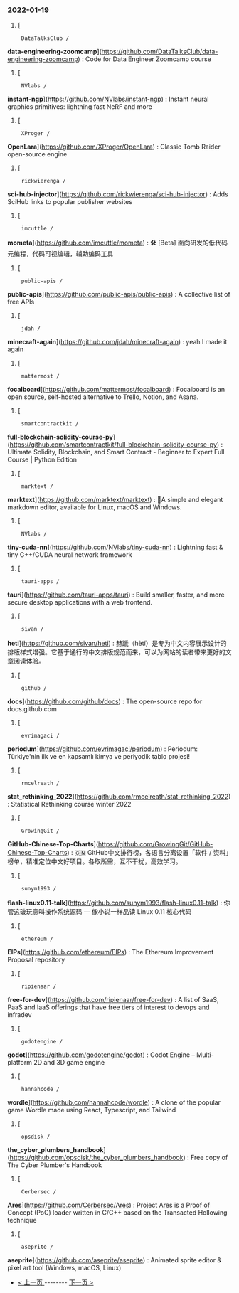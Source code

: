 ### 2022-01-19 
1. [
    

        DataTalksClub /
**data-engineering-zoomcamp**](https://github.com/DataTalksClub/data-engineering-zoomcamp) : Code for Data Engineer Zoomcamp course
1. [
    

        NVlabs /
**instant-ngp**](https://github.com/NVlabs/instant-ngp) : Instant neural graphics primitives: lightning fast NeRF and more
1. [
    

        XProger /
**OpenLara**](https://github.com/XProger/OpenLara) : Classic Tomb Raider open-source engine
1. [
    

        rickwierenga /
**sci-hub-injector**](https://github.com/rickwierenga/sci-hub-injector) : Adds SciHub links to popular publisher websites
1. [
    

        imcuttle /
**mometa**](https://github.com/imcuttle/mometa) : 🛠 [Beta] 面向研发的低代码元编程，代码可视编辑，辅助编码工具
1. [
    

        public-apis /
**public-apis**](https://github.com/public-apis/public-apis) : A collective list of free APIs
1. [
    

        jdah /
**minecraft-again**](https://github.com/jdah/minecraft-again) : yeah I made it again
1. [
    

        mattermost /
**focalboard**](https://github.com/mattermost/focalboard) : Focalboard is an open source, self-hosted alternative to Trello, Notion, and Asana.
1. [
    

        smartcontractkit /
**full-blockchain-solidity-course-py**](https://github.com/smartcontractkit/full-blockchain-solidity-course-py) : Ultimate Solidity, Blockchain, and Smart Contract - Beginner to Expert Full Course | Python Edition
1. [
    

        marktext /
**marktext**](https://github.com/marktext/marktext) : 📝A simple and elegant markdown editor, available for Linux, macOS and Windows.
1. [
    

        NVlabs /
**tiny-cuda-nn**](https://github.com/NVlabs/tiny-cuda-nn) : Lightning fast & tiny C++/CUDA neural network framework
1. [
    

        tauri-apps /
**tauri**](https://github.com/tauri-apps/tauri) : Build smaller, faster, and more secure desktop applications with a web frontend.
1. [
    

        sivan /
**heti**](https://github.com/sivan/heti) : 赫蹏（hètí）是专为中文内容展示设计的排版样式增强。它基于通行的中文排版规范而来，可以为网站的读者带来更好的文章阅读体验。
1. [
    

        github /
**docs**](https://github.com/github/docs) : The open-source repo for docs.github.com
1. [
    

        evrimagaci /
**periodum**](https://github.com/evrimagaci/periodum) : Periodum: Türkiye'nin ilk ve en kapsamlı kimya ve periyodik tablo projesi!
1. [
    

        rmcelreath /
**stat_rethinking_2022**](https://github.com/rmcelreath/stat_rethinking_2022) : Statistical Rethinking course winter 2022
1. [
    

        GrowingGit /
**GitHub-Chinese-Top-Charts**](https://github.com/GrowingGit/GitHub-Chinese-Top-Charts) : 🇨🇳 GitHub中文排行榜，各语言分离设置「软件 / 资料」榜单，精准定位中文好项目。各取所需，互不干扰，高效学习。
1. [
    

        sunym1993 /
**flash-linux0.11-talk**](https://github.com/sunym1993/flash-linux0.11-talk) : 你管这破玩意叫操作系统源码 — 像小说一样品读 Linux 0.11 核心代码
1. [
    

        ethereum /
**EIPs**](https://github.com/ethereum/EIPs) : The Ethereum Improvement Proposal repository
1. [
    

        ripienaar /
**free-for-dev**](https://github.com/ripienaar/free-for-dev) : A list of SaaS, PaaS and IaaS offerings that have free tiers of interest to devops and infradev
1. [
    

        godotengine /
**godot**](https://github.com/godotengine/godot) : Godot Engine – Multi-platform 2D and 3D game engine
1. [
    

        hannahcode /
**wordle**](https://github.com/hannahcode/wordle) : A clone of the popular game Wordle made using React, Typescript, and Tailwind
1. [
    

        opsdisk /
**the_cyber_plumbers_handbook**](https://github.com/opsdisk/the_cyber_plumbers_handbook) : Free copy of The Cyber Plumber's Handbook
1. [
    

        Cerbersec /
**Ares**](https://github.com/Cerbersec/Ares) : Project Ares is a Proof of Concept (PoC) loader written in C/C++ based on the Transacted Hollowing technique
1. [
    

        aseprite /
**aseprite**](https://github.com/aseprite/aseprite) : Animated sprite editor & pixel art tool (Windows, macOS, Linux) 

- [ < 上一页 ](https://github.com/able8/github-trending-daily-record/blob/master/2022-01-18.md) -------- [ 下一页 > ](https://github.com/able8/github-trending-daily-record/blob/master/2022-01-20.md)